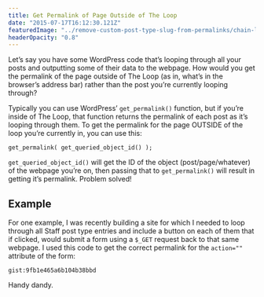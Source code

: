 ```yaml
---
title: Get Permalink of Page Outside of The Loop
date: "2015-07-17T16:12:30.121Z"
featuredImage: "../remove-custom-post-type-slug-from-permalinks/chain-link-fence.jpg"
headerOpacity: "0.8"
---
```


Let’s say you have some WordPress code that’s looping through all your posts and outputting some of their data to the webpage. How would you get the permalink of the page outside of The Loop (as in, what’s in the browser’s address bar) rather than the post you’re currently looping through?

Typically you can use WordPress’ `get_permalink()` function, but if you’re inside of The Loop, that function returns the permalink of each post as it’s looping through them. To get the permalink for the page OUTSIDE of the loop you’re currently in, you can use this:

```
get_permalink( get_queried_object_id() );
```

`get_queried_object_id()` will get the ID of the object (post/page/whatever) of the webpage you’re on, then passing that to `get_permalink()` will result in getting it’s permalink. Problem solved!

## Example

For one example, I was recently building a site for which I needed to loop through all Staff post type entries and include a button on each of them that if clicked, would submit a form using a `$_GET` request back to that same webpage. I used this code to get the correct permalink for the `action=""` attribute of the form:

`gist:9fb1e465a6b104b38bbd`

Handy dandy.